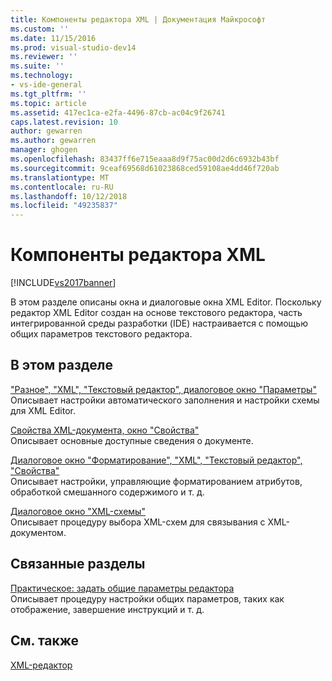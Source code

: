 ```yaml
---
title: Компоненты редактора XML | Документация Майкрософт
ms.custom: ''
ms.date: 11/15/2016
ms.prod: visual-studio-dev14
ms.reviewer: ''
ms.suite: ''
ms.technology:
- vs-ide-general
ms.tgt_pltfrm: ''
ms.topic: article
ms.assetid: 417ec1ca-e2fa-4496-87cb-ac04c9f26741
caps.latest.revision: 10
author: gewarren
ms.author: gewarren
manager: ghogen
ms.openlocfilehash: 83437ff6e715eaaa8d9f75ac00d2d6c6932b43bf
ms.sourcegitcommit: 9ceaf69568d61023868ced59108ae4dd46f720ab
ms.translationtype: MT
ms.contentlocale: ru-RU
ms.lasthandoff: 10/12/2018
ms.locfileid: "49235837"
---
```

# <a name="xml-editor-components"></a>Компоненты редактора XML
[!INCLUDE[vs2017banner](../includes/vs2017banner.md)]

  
В этом разделе описаны окна и диалоговые окна XML Editor. Поскольку редактор XML Editor создан на основе текстового редактора, часть интегрированной среды разработки (IDE) настраивается с помощью общих параметров текстового редактора.  
  
## <a name="in-this-section"></a>В этом разделе  
 ["Разное", "XML", "Текстовый редактор", диалоговое окно "Параметры"](../xml-tools/miscellaneous-xml-text-editor-options-dialog-box.md)  
 Описывает настройки автоматического заполнения и настройки схемы для XML Editor.  
  
 [Свойства XML-документа, окно "Свойства"](../xml-tools/xml-document-properties-properties-window.md)  
 Описывает основные доступные сведения о документе.  
  
 [Диалоговое окно "Форматирование", "XML", "Текстовый редактор", "Свойства"](../xml-tools/formatting-xml-text-editor-options-dialog-box.md)  
 Описывает настройки, управляющие форматированием атрибутов, обработкой смешанного содержимого и т. д.  
  
 [Диалоговое окно "XML-схемы"](../xml-tools/xml-schemas-dialog-box.md)  
 Описывает процедуру выбора XML-схем для связывания с XML-документом.  
  
## <a name="related-sections"></a>Связанные разделы  
 [Практическое: задать общие параметры редактора](http://msdn.microsoft.com/en-us/704e4a7b-2162-4bed-8a47-f4f6ffec98c2)  
 Описывает процедуру настройки общих параметров, таких как отображение, завершение инструкций и т. д.  
  
## <a name="see-also"></a>См. также  
 [XML-редактор](../xml-tools/xml-editor.md)



